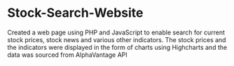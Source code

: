 # Stock-Search-Website
Created a web page using PHP and JavaScript to enable search for current stock prices, stock news and various other indicators. The stock prices and the indicators were displayed in the form of charts using Highcharts and the data was sourced from AlphaVantage API
